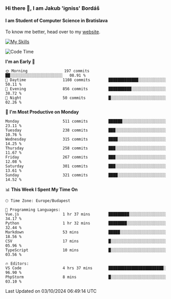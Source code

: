 ### Hi there 👋, I am Jakub 'igniss' Bordáš

#### I am Student of Computer Science in Bratislava
To know me better, head over to my [website](https://bordas.sk).

[![My Skills](https://skillicons.dev/icons?i=js,html,css,figma,svelte,java,kotlin,python,postgresql,typescript,nest,nodejs)](https://bordas.sk)


<!--START_SECTION:waka-->
![Code Time](http://img.shields.io/badge/Code%20Time-1%2C534%20hrs%2052%20mins-blue)

**I'm an Early 🐤** 

```text
🌞 Morning                197 commits         ██░░░░░░░░░░░░░░░░░░░░░░░   08.91 % 
🌆 Daytime                1108 commits        █████████████░░░░░░░░░░░░   50.11 % 
🌃 Evening                856 commits         ██████████░░░░░░░░░░░░░░░   38.72 % 
🌙 Night                  50 commits          █░░░░░░░░░░░░░░░░░░░░░░░░   02.26 % 
```
📅 **I'm Most Productive on Monday** 

```text
Monday                   511 commits         ██████░░░░░░░░░░░░░░░░░░░   23.11 % 
Tuesday                  238 commits         ███░░░░░░░░░░░░░░░░░░░░░░   10.76 % 
Wednesday                315 commits         ████░░░░░░░░░░░░░░░░░░░░░   14.25 % 
Thursday                 258 commits         ███░░░░░░░░░░░░░░░░░░░░░░   11.67 % 
Friday                   267 commits         ███░░░░░░░░░░░░░░░░░░░░░░   12.08 % 
Saturday                 301 commits         ███░░░░░░░░░░░░░░░░░░░░░░   13.61 % 
Sunday                   321 commits         ████░░░░░░░░░░░░░░░░░░░░░   14.52 % 
```


📊 **This Week I Spent My Time On** 

```text
🕑︎ Time Zone: Europe/Budapest

💬 Programming Languages: 
Vue.js                   1 hr 37 mins        █████████░░░░░░░░░░░░░░░░   34.17 % 
Python                   1 hr 32 mins        ████████░░░░░░░░░░░░░░░░░   32.44 % 
Markdown                 53 mins             █████░░░░░░░░░░░░░░░░░░░░   18.56 % 
CSV                      17 mins             █░░░░░░░░░░░░░░░░░░░░░░░░   05.96 % 
TypeScript               10 mins             █░░░░░░░░░░░░░░░░░░░░░░░░   03.56 % 

🔥 Editors: 
VS Code                  4 hrs 37 mins       ████████████████████████░   96.90 % 
PhpStorm                 8 mins              █░░░░░░░░░░░░░░░░░░░░░░░░   03.10 % 
```


 Last Updated on 03/10/2024 06:49:14 UTC
<!--END_SECTION:waka-->

